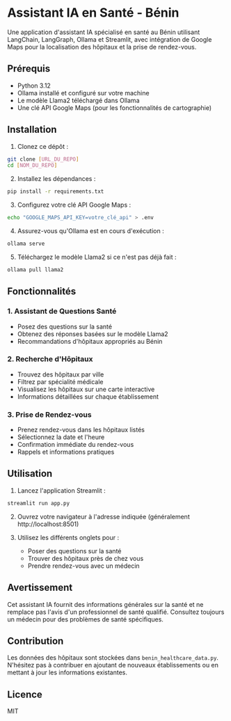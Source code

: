 # Assistant IA en Santé - Bénin

Une application d'assistant IA spécialisé en santé au Bénin utilisant LangChain, LangGraph, Ollama et Streamlit, avec intégration de Google Maps pour la localisation des hôpitaux et la prise de rendez-vous.

## Prérequis

- Python 3.12
- Ollama installé et configuré sur votre machine
- Le modèle Llama2 téléchargé dans Ollama
- Une clé API Google Maps (pour les fonctionnalités de cartographie)

## Installation

1. Clonez ce dépôt :
```bash
git clone [URL_DU_REPO]
cd [NOM_DU_REPO]
```

2. Installez les dépendances :
```bash
pip install -r requirements.txt
```

3. Configurez votre clé API Google Maps :
```bash
echo "GOOGLE_MAPS_API_KEY=votre_clé_api" > .env
```

4. Assurez-vous qu'Ollama est en cours d'exécution :
```bash
ollama serve
```

5. Téléchargez le modèle Llama2 si ce n'est pas déjà fait :
```bash
ollama pull llama2
```

## Fonctionnalités

### 1. Assistant de Questions Santé
- Posez des questions sur la santé
- Obtenez des réponses basées sur le modèle Llama2
- Recommandations d'hôpitaux appropriés au Bénin

### 2. Recherche d'Hôpitaux
- Trouvez des hôpitaux par ville
- Filtrez par spécialité médicale
- Visualisez les hôpitaux sur une carte interactive
- Informations détaillées sur chaque établissement

### 3. Prise de Rendez-vous
- Prenez rendez-vous dans les hôpitaux listés
- Sélectionnez la date et l'heure
- Confirmation immédiate du rendez-vous
- Rappels et informations pratiques

## Utilisation

1. Lancez l'application Streamlit :
```bash
streamlit run app.py
```

2. Ouvrez votre navigateur à l'adresse indiquée (généralement http://localhost:8501)

3. Utilisez les différents onglets pour :
   - Poser des questions sur la santé
   - Trouver des hôpitaux près de chez vous
   - Prendre rendez-vous avec un médecin

## Avertissement

Cet assistant IA fournit des informations générales sur la santé et ne remplace pas l'avis d'un professionnel de santé qualifié. Consultez toujours un médecin pour des problèmes de santé spécifiques.

## Contribution

Les données des hôpitaux sont stockées dans `benin_healthcare_data.py`. N'hésitez pas à contribuer en ajoutant de nouveaux établissements ou en mettant à jour les informations existantes.

## Licence

MIT 